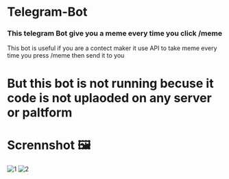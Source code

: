# Telegram-Bot
### This telegram Bot give you a meme every time you click /meme
This bot is useful  if you are a contect maker it use API to take meme every time you press /meme then send it to you 
# But this bot is not running becuse it code is not uplaoded on any server or paltform 
# Scrennshot 🖼️
![1](https://github.com/some-man1/Meme_Api/assets/142589483/bc358476-e4a5-4387-8953-8ff637e0f2a3) ![2](https://github.com/some-man1/Meme_Api/assets/142589483/3d85942c-e9fe-4e75-93c5-0176bbf772cc)

